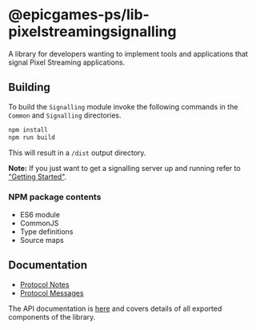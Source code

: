 # @epicgames-ps/lib-pixelstreamingsignalling

A library for developers wanting to implement tools and applications that signal Pixel Streaming applications.

## Building

To build the `Signalling` module invoke the following commands in the `Common` and `Signalling` directories.

```bash
npm install
npm run build
```

This will result in a `/dist` output directory.

**Note:** If you just want to get a signalling server up and running refer to ["Getting Started"](../README.md#getting-started).

### NPM package contents
- ES6 module
- CommonJS
- Type definitions
- Source maps

## Documentation

- [Protocol Notes](https://github.com/EpicGamesExt/PixelStreamingInfrastructure/blob/master/Common/docs/Protocol.md)
- [Protocol Messages](https://github.com/EpicGamesExt/PixelStreamingInfrastructure/blob/master/Common/docs/messages.md)

The API documentation is [here](https://github.com/EpicGamesExt/PixelStreamingInfrastructure/tree/master/Signalling/docs) and covers details of all exported components of the library.

